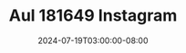 --- 
title: "Aul 181649 Instagram"
description: "nonton   Aul 181649 Instagram   durasi panjang new"
date: 2024-07-19T03:00:00-08:00
file_code: "wkk3szwt33eq"
draft: false
cover: "6b8ed6xrhk6fxb7t.jpg"
tags: ["Aul", "Instagram", "bokep-indo", "bokep-viral", "bokep-ig"]
length: 43
fld_id: "1483179"
foldername: "Aul"
categories: ["Aul"]
views: 0
---